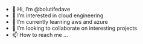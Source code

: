 - 👋 Hi, I’m @bolutifedave
- 👀 I’m interested in cloud engineering
- 🌱 I’m currently learning aws and azure
- 💞️ I’m looking to collaborate on interesting projects
- 📫 How to reach me ...

<!---
bolutifedave/bolutifedave is a ✨ special ✨ repository because its `README.md` (this file) appears on your GitHub profile.
You can click the Preview link to take a look at your changes.
--->
